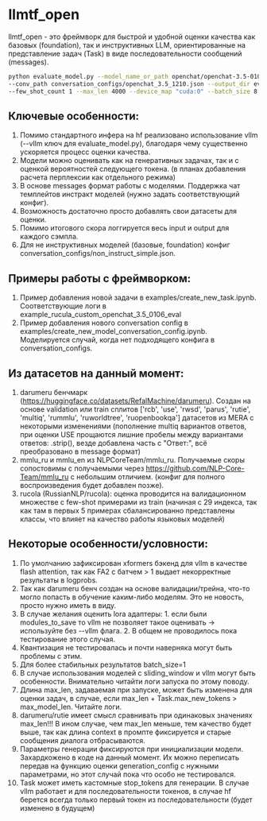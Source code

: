 # llmtf_open
llmtf_open - это фреймворк для быстрой и удобной оценки качества как базовых (foundation), так и инструктивных LLM, ориентированные на представление задач (Task) в виде последовательности сообщений (messages).

```bash
python evaluate_model.py --model_name_or_path openchat/openchat-3.5-0106 \
--conv_path conversation_configs/openchat_3.5_1210.json --output_dir evaluate_results_openchat_3.5_0106_k1 \
--few_shot_count 1 --max_len 4000 --device_map "cuda:0" --batch_size 8 --vllm --disable_sliding_window
```

## Ключевые особенности:
1) Помимо стандартного инфера на hf реализовано использование vllm (--vllm ключ для evaluate_model.py), благодаря чему существенно ускоряется процесс оценки качества.
2) Модели можно оценивать как на генеративных задачах, так и с оценкой вероятностей следующего токена. (в планах добавления расчета перплексии как отдельного режима)
3) В основе messages формат работы с моделями. Поддержка чат темплейтов инстракт моделей (нужно задать соответствующий конфиг).
4) Возможность достаточно просто добавлять свои датасеты для оценки.
5) Помимо итогового скора логгируется весь input и output для каждого сэмпла.
6) Для не инструктивных моделей (базовые, foundation) конфиг conversation_configs/non_instruct_simple.json.

## Примеры работы с фреймворком:
1) Пример добавления новой задачи в examples/create_new_task.ipynb. Соответствующие логи в example_rucula_custom_openchat_3.5_0106_eval
2) Пример добавления нового conversation config в examples/create_new_model_conversation_config.ipynb. Моделируется случай, когда нет подходящего конфига в conversation_configs.

## Из датасетов на данный момент:
1) darumeru бенчмарк (https://huggingface.co/datasets/RefalMachine/darumeru). Создан на основе validation или train сплитов ['rcb', 'use', 'rwsd', 'parus', 'rutie', 'multiq', 'rummlu', 'ruworldtree', 'ruopenbookqa'] датасетов из MERA с некоторыми изменениями (пополнение multiq вариантов ответов, при оценки USE прощаются лишние пробелы между вариантами ответов: .strip(), везде добавлена часть с "Ответ:", всё преобразовано в message формат)
2) mmlu_ru и mmlu_en из NLPCoreTeam/mmlu_ru. Получаемые скоры сопостовимы с получаемыми через https://github.com/NLP-Core-Team/mmlu_ru с небольшим отличием. (конфиг для полного воспроизведения будет добавлен позже). 
3) rucola (RussianNLP/rucola): оценка проводится на валидационном множестве с few-shot примерами из train (начиная с 29 индекса, так как там в первых 5 примерах сбалансированно представлены классы, что влияет на качество работы языковых моделей)

## Некоторые особенности/условности:
1) По умолчанию зафиксирован xformers бэкенд для vllm в качестве flash attention, так как FA2 с батчем > 1 выдает некорректные результаты в logprobs.
2) Так как darumeru бенч создан на основе валидации/трейна, что-то могло попасть в обучение каким-либо моделям. Это не новость, просто нужно иметь в виду.
3) В случае желания оценить lora адаптеры: 1. если были modules_to_save то vllm не позволяет такое оценивать -> используйте без --vllm флага. 2. В общем не проводилось пока тестирование этого случая.
4) Квантизация не тестировалась и почти наверняка могут быть проблемы с этим.
5) Для более стабильных результатов batch_size=1
6) В случае использования моделей с sliding_window и vllm могут быть особенности. Внимательно читайти логи запуска по этому поводу.
7) Длина max_len, задаваемая при запуске, может быть изменена для оценки задач, в случае, если max_len + Task.max_new_tokens > max_model_len. Читайте логи.
8) darumeru/rutie имеет смысл сравнивать при одинаковых значениях max_len!!! В ином случае, чем max_len меньше, тем качество будет выше, так как длина context в промпте фиксируется и старые сообщения диалога отбрасываются.
9) Параметры генерации фиксируются при инициализации модели. Захардкожено в коде на данный момент. Их можно переписать передав на функцию оценки generation_config с нужными параметрами, но этот случай пока что особо не тестировался.
10) Task может иметь кастомные stop_tokens для генерации. В случае vllm работает и для последовательности токенов, в случае hf берется всегда только первый токен из последовательности (будет изменено в будущем)